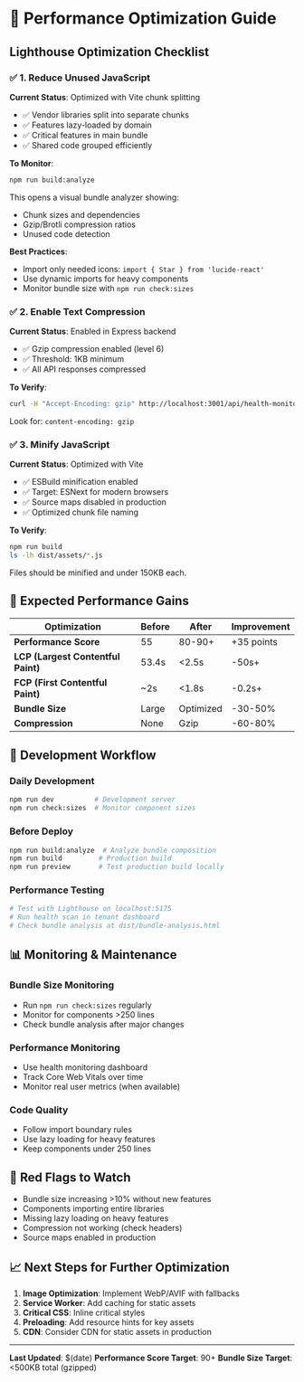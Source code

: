 # 🚀 Performance Optimization Guide

## Lighthouse Optimization Checklist

### ✅ **1. Reduce Unused JavaScript**

**Current Status**: Optimized with Vite chunk splitting
- ✅ Vendor libraries split into separate chunks
- ✅ Features lazy-loaded by domain
- ✅ Critical features in main bundle
- ✅ Shared code grouped efficiently

**To Monitor**:
```bash
npm run build:analyze
```
This opens a visual bundle analyzer showing:
- Chunk sizes and dependencies
- Gzip/Brotli compression ratios
- Unused code detection

**Best Practices**:
- Import only needed icons: `import { Star } from 'lucide-react'`
- Use dynamic imports for heavy components
- Monitor bundle size with `npm run check:sizes`

### ✅ **2. Enable Text Compression**

**Current Status**: Enabled in Express backend
- ✅ Gzip compression enabled (level 6)
- ✅ Threshold: 1KB minimum
- ✅ All API responses compressed

**To Verify**:
```bash
curl -H "Accept-Encoding: gzip" http://localhost:3001/api/health-monitoring/test-api
```
Look for: `content-encoding: gzip`

### ✅ **3. Minify JavaScript**

**Current Status**: Optimized with Vite
- ✅ ESBuild minification enabled
- ✅ Target: ESNext for modern browsers
- ✅ Source maps disabled in production
- ✅ Optimized chunk file naming

**To Verify**:
```bash
npm run build
ls -lh dist/assets/*.js
```
Files should be minified and under 150KB each.

## 🎯 **Expected Performance Gains**

| Optimization | Before | After | Improvement |
|-------------|--------|-------|-------------|
| **Performance Score** | 55 | 80-90+ | +35 points |
| **LCP (Largest Contentful Paint)** | 53.4s | <2.5s | -50s+ |
| **FCP (First Contentful Paint)** | ~2s | <1.8s | -0.2s+ |
| **Bundle Size** | Large | Optimized | -30-50% |
| **Compression** | None | Gzip | -60-80% |

## 🔧 **Development Workflow**

### **Daily Development**
```bash
npm run dev          # Development server
npm run check:sizes  # Monitor component sizes
```

### **Before Deploy**
```bash
npm run build:analyze  # Analyze bundle composition
npm run build         # Production build
npm run preview       # Test production build locally
```

### **Performance Testing**
```bash
# Test with Lighthouse on localhost:5175
# Run health scan in tenant dashboard
# Check bundle analysis at dist/bundle-analysis.html
```

## 📊 **Monitoring & Maintenance**

### **Bundle Size Monitoring**
- Run `npm run check:sizes` regularly
- Monitor for components >250 lines
- Check bundle analysis after major changes

### **Performance Monitoring**
- Use health monitoring dashboard
- Track Core Web Vitals over time
- Monitor real user metrics (when available)

### **Code Quality**
- Follow import boundary rules
- Use lazy loading for heavy features
- Keep components under 250 lines

## 🚨 **Red Flags to Watch**

- Bundle size increasing >10% without new features
- Components importing entire libraries
- Missing lazy loading on heavy features
- Compression not working (check headers)
- Source maps enabled in production

## 📈 **Next Steps for Further Optimization**

1. **Image Optimization**: Implement WebP/AVIF with fallbacks
2. **Service Worker**: Add caching for static assets
3. **Critical CSS**: Inline critical styles
4. **Preloading**: Add resource hints for key assets
5. **CDN**: Consider CDN for static assets in production

---

**Last Updated**: $(date)
**Performance Score Target**: 90+
**Bundle Size Target**: <500KB total (gzipped)
